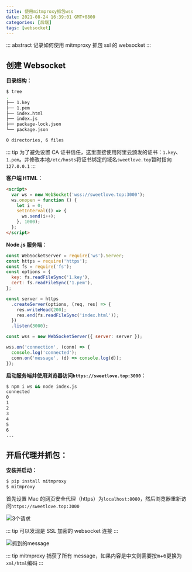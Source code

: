 ```yaml
---
title: 使用mitmproxy抓包wss
date: 2021-08-24 16:39:01 GMT+0800
categories: [后端]
tags: [websocket]
---
```


::: abstract
记录如何使用 mitmproxy 抓包 ssl 的 websocket
:::

<!-- more -->

## 创建 Websocket

**目录结构：**

```zsh
$ tree
.
├── 1.key
├── 1.pem
├── index.html
├── index.js
├── package-lock.json
└── package.json

0 directories, 6 files
```

::: tip
为了避免设置 CA 证书信任，这里直接使用阿里云颁发的证书：`1.key`、`1.pem`。并修改本地`/etc/hosts`将证书绑定的域名`sweetlove.top`暂时指向`127.0.0.1`
:::

**客户端 HTML：**

```html
<script>
  var ws = new WebSocket('wss://sweetlove.top:3000');
  ws.onopen = function () {
    let i = 0;
    setInterval(() => {
      ws.send(i++);
    }, 1000);
  };
</script>
```

**Node.js 服务端：**

```js
const WebSocketServer = require('ws').Server;
const https = require('https');
const fs = require('fs');
const options = {
  key: fs.readFileSync('1.key'),
  cert: fs.readFileSync('1.pem'),
};

const server = https
  .createServer(options, (req, res) => {
    res.writeHead(200);
    res.end(fs.readFileSync('index.html'));
  })
  .listen(3000);

const wss = new WebSocketServer({ server: server });

wss.on('connection', (conn) => {
  console.log('connected');
  conn.on('message', (d) => console.log(d));
});
```

**启动服务端并使用浏览器访问`https://sweetlove.top:3000`：**

```zsh
$ npm i ws && node index.js
connected
0
1
2
3
4
5
6
...
```

## 开启代理并抓包：

**安装并启动：**

```zsh
$ pip install mitmproxy
$ mitmproxy
```

首先设置 Mac 的网页安全代理（https）为`localhost:8080`，然后浏览器重新访问`https://sweetlove.top:3000`

![3个请求](https://cdn.jsdelivr.net/gh/Urie96/images/mitmproxy20210824170024.jpg)

::: tip
可以发现是 SSL 加密的 websocket 连接
:::

![抓到的message](https://cdn.jsdelivr.net/gh/Urie96/images/mitmproxyws20210824170312.jpg)

::: tip
mitmproxy 捕获了所有 message，如果内容是中文则需要按<kbd>m</kbd>+<kbd>6</kbd>更换为`xml/html`编码
:::
